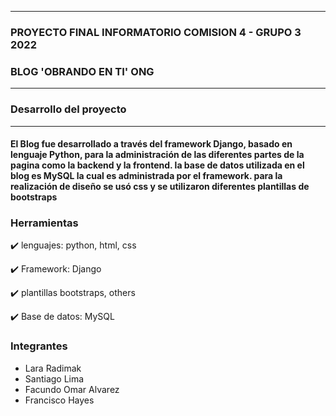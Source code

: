 -----------------------------------------------------------------
### PROYECTO FINAL INFORMATORIO COMISION 4 - GRUPO 3 2022 ###

### BLOG 'OBRANDO EN TI' ONG ###
-----------------------------------------------------------------
### Desarrollo del proyecto ###
-----------------------------------------------------------------

<h4>El Blog fue desarrollado a través del framework Django, basado en lenguaje Python, para la administración de las diferentes partes de la pagina como la backend y la frontend. la base de datos utilizada en el blog es MySQL la cual es administrada por el framework. para la realización de diseño se usó css y se utilizaron diferentes plantillas de bootstraps </h4>

### Herramientas ###

✔️ lenguajes: python, html, css

✔️ Framework: Django

✔️ plantillas bootstraps, others

✔️ Base de datos: MySQL 

### Integrantes ###

- Lara Radimak 
- Santiago Lima
- Facundo Omar Alvarez
- Francisco Hayes